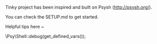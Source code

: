 Tinky project has been inspired and built on Psysh (http://psysh.org/).

You can check the SETUP.md to get started.

Helpful tips here ~

\Psy\Shell::debug(get_defined_vars());
